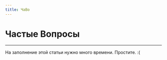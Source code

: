 ```yaml
---
title: ЧаВо
---
```

# Частые Вопросы

---
На заполнение этой статьи нужно много времени. Простите. :(